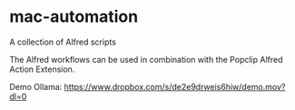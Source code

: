 # mac-automation

A collection of Alfred scripts

The Alfred workflows can be used in combination with the Popclip Alfred Action Extension.

Demo Ollama: https://www.dropbox.com/s/de2e9drweis6hiw/demo.mov?dl=0

